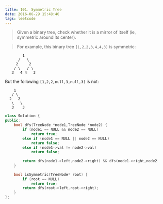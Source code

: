```yaml
---
title: 101. Symmetric Tree
date: 2016-06-29 15:48:40
tags: leetcode
---
```


>Given a binary tree, check whether it is a mirror of itself (ie, symmetric around its center).

>For example, this binary tree `[1,2,2,3,4,4,3]` is symmetric:
```
        1
      /   \
     2     2
    / \   / \
   3   4 4   3  
```
But the following `[1,2,2,null,3,null,3]` is not:
```
    1
   / \
  2   2
   \   \
   3    3
```


```c++
class Solution {
public:
    bool dfs(TreeNode *node1,TreeNode *node2) {
        if (node1 == NULL && node2 == NULL)
            return true;
        else if (node1 == NULL || node2 == NULL)
            return false;
        else if (node1->val != node2->val)
            return false;
        
        return dfs(node1->left,node2->right) && dfs(node1->right,node2->left);
    }
    
    bool isSymmetric(TreeNode* root) {
        if (root == NULL)
            return true;
        return dfs(root->left,root->right);
    }
};
```
